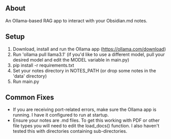 ## About
An Ollama-based RAG app to interact with your Obsidian.md notes.

## Setup
1. Download, install and run the Ollama app (https://ollama.com/download)
2. Run 'ollama pull llama3.1' (if you'd like to use a different model, pull your desired model and edit the MODEL variable in main.py)
3. pip install -r requirements.txt
4. Set your notes directory in NOTES_PATH (or drop some notes in the 'data' directory)
5. Run main.py

## Common Fixes
- If you are receiving port-related errors, make sure the Ollama app is running. I have it configured to run at startup.
- Ensure your notes are .md files. To get this working with PDF or other file types you will need to edit the load_docs() function. I also haven't tested this with directories containing sub-directories.